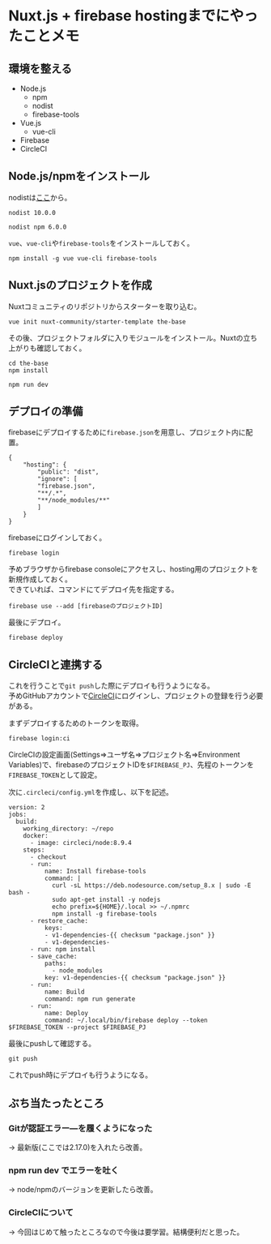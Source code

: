 # Nuxt.js + firebase hostingまでにやったことメモ
## 環境を整える
- Node.js
    - npm
    - nodist
    - firebase-tools
- Vue.js
    - vue-cli
- Firebase
- CircleCI
  
## Node.js/npmをインストール
nodistは[ここ](https://github.com/marcelklehr/nodist/releases)から。
```
nodist 10.0.0
```
```
nodist npm 6.0.0
```
`vue`、`vue-cli`や`firebase-tools`をインストールしておく。
```
npm install -g vue vue-cli firebase-tools
```
## Nuxt.jsのプロジェクトを作成
Nuxtコミュニティのリポジトリからスターターを取り込む。
```
vue init nuxt-community/starter-template the-base
```
その後、プロジェクトフォルダに入りモジュールをインストール。Nuxtの立ち上がりも確認しておく。
```
cd the-base
npm install
```
```
npm run dev
```
## デプロイの準備
firebaseにデプロイするために`firebase.json`を用意し、プロジェクト内に配置。
```
{
    "hosting": {
        "public": "dist",
        "ignore": [
        "firebase.json",
        "**/.*",
        "**/node_modules/**"
        ]
    }
}
```
firebaseにログインしておく。
```
firebase login
```
予めブラウザからfirebase consoleにアクセスし、hosting用のプロジェクトを新規作成しておく。  
できていれば、コマンドにてデプロイ先を指定する。
```
firebase use --add [firebaseのプロジェクトID]
```
最後にデプロイ。
```
firebase deploy
```
## CircleCIと連携する
これを行うことで`git push`した際にデプロイも行うようになる。  
予めGitHubアカウントで[CircleCI](https://circleci.com/)にログインし、プロジェクトの登録を行う必要がある。  
  
まずデプロイするためのトークンを取得。
```
firebase login:ci
```
CircleCIの設定画面(Settings=>ユーザ名=>プロジェクト名=>Environment Variables)で、firebaseのプロジェクトIDを`$FIREBASE_PJ`、先程のトークンを`FIREBASE_TOKEN`として設定。  
  
次に`.circleci/config.yml`を作成し、以下を記述。
```
version: 2
jobs:
  build:
    working_directory: ~/repo
    docker:
      - image: circleci/node:8.9.4
    steps:
      - checkout
      - run:
          name: Install firebase-tools
          command: |
            curl -sL https://deb.nodesource.com/setup_8.x | sudo -E bash -
            sudo apt-get install -y nodejs
            echo prefix=${HOME}/.local >> ~/.npmrc
            npm install -g firebase-tools
      - restore_cache:
          keys:
          - v1-dependencies-{{ checksum "package.json" }}
          - v1-dependencies-
      - run: npm install
      - save_cache:
          paths:
            - node_modules
          key: v1-dependencies-{{ checksum "package.json" }}
      - run:
          name: Build
          command: npm run generate
      - run:
          name: Deploy
          command: ~/.local/bin/firebase deploy --token $FIREBASE_TOKEN --project $FIREBASE_PJ
```
最後にpushして確認する。
```
git push
```
これでpush時にデプロイも行うようになる。
  
## ぶち当たったところ
### Gitが認証エラー―を履くようになった
→ 最新版(ここでは2.17.0)を入れたら改善。
### npm run dev でエラーを吐く
→ node/npmのバージョンを更新したら改善。
### CircleCIについて
→ 今回はじめて触ったところなので今後は要学習。結構便利だと思った。